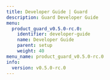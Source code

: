 ```yaml
---
title: Developer Guide | Guard
description: Guard Developer Guide
menu:
  product_guard_v0.5.0-rc.0:
    identifier: developer-guide
    name: Developer Guide
    parent: setup
    weight: 40
menu_name: product_guard_v0.5.0-rc.0
info:
  version: v0.5.0-rc.0
---
```


